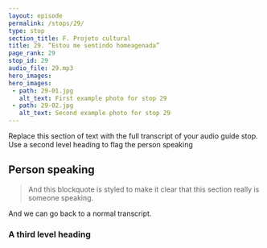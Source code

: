 ```yaml
---
layout: episode
permalink: /stops/29/
type: stop
section_title: F. Projeto cultural
title: 29. “Estou me sentindo homeagenada”
page_rank: 29
stop_id: 29
audio_file: 29.mp3
hero_images:
hero_images:
 - path: 29-01.jpg
   alt_text: First example photo for stop 29
 - path: 29-02.jpg
   alt_text: Second example photo for stop 29
---
```


Replace this section of text with the full transcript of your audio guide stop. Use a second level heading to flag the person speaking

## Person speaking

> And this blockquote is styled to make it clear that this section really is someone speaking.

And we can go back to a normal transcript.

### A third level heading

